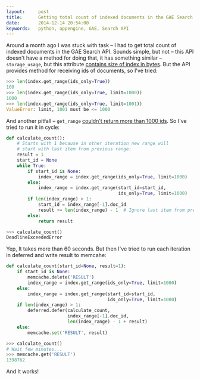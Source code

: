 ```yaml
---
layout:     post
title:      Getting total count of indexed documents in the GAE Search API
date:       2014-12-14 20:54:00
keywords:   python, appengine, GAE, Search API
---
```


Around a month ago I was stuck with task &ndash; I had to get total count of indexed
documents in the GAE Search API. Sounds simple, but not &ndash; this API doesn't
have a method for doing that, it has something similar &ndash; `storage_usage`, but
this attribute [contains size of index in bytes](https://cloud.google.com/appengine/docs/python/search/indexclass#Index_storage_usage).
But the API provides method for receiving ids of documents, so I've tried:

~~~python
>>> len(index.get_range(ids_only=True))
100
>>> len(index.get_range(ids_only=True, limit=1000))
1000
>>> len(index.get_range(ids_only=True, limit=1001))
ValueError: limit, 1001 must be <= 1000
~~~

And another pitfall &ndash; `get_range` [couldn't return more than 1000 ids](https://cloud.google.com/appengine/docs/python/search/#Python_Index_schemas).
So I've tried to run it in cycle:

~~~python
def calculate_count():
    # Starts with 1 because in other iteration new range will
    # start with last item from previous range:
    result = 1
    start_id = None
    while True:
        if start_id is None:
            index_range = index.get_range(ids_only=True, limit=1000)
        else:
            index_range = index.get_range(start_id=start_id,
                                          ids_only=True, limit=1000)
        if len(index_range) > 1:
            start_id = index_range[-1].doc_id
            result += len(index_range) - 1  # Ignore last item from previous range
        else:
            return result

>>> calculate_count()
DeadlineExceededError
~~~

Yep, It takes more than 60 seconds. But then I've tried to run each iteration
in deferred and write result to memcahe:

~~~python
def calculate_count(start_id=None, result=1):
    if start_id is None:
        memcache.delete('RESULT')
        index_range = index.get_range(ids_only=True, limit=1000)
    else:
        index_range = index.get_range(start_id=start_id,
                                      ids_only=True, limit=1000)
    if len(index_range) > 1:
        deferred.defer(calculate_count,
                       index_range[-1].doc_id,
                       len(index_range) - 1 + result)
    else:
        memcache.set('RESULT', result)

>>> calculate_count()
# Wait few minutes...
>>> memcache.get('RESULT')
1398762
~~~
And It works!
